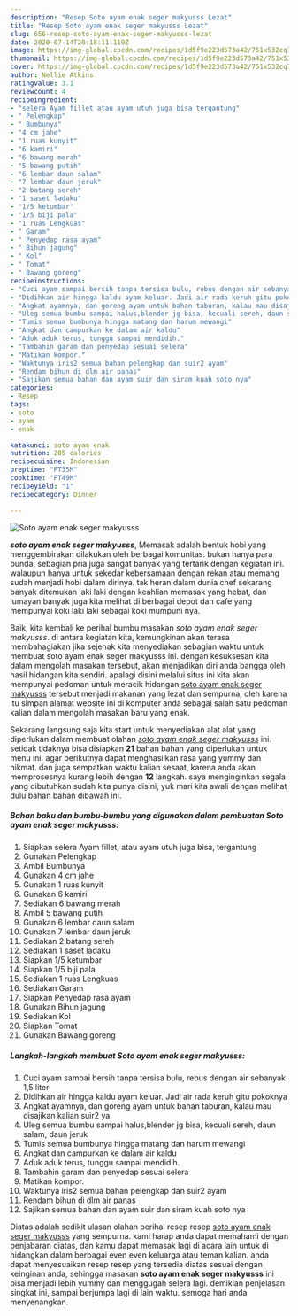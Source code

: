 ```yaml
---
description: "Resep Soto ayam enak seger makyusss Lezat"
title: "Resep Soto ayam enak seger makyusss Lezat"
slug: 656-resep-soto-ayam-enak-seger-makyusss-lezat
date: 2020-07-14T20:18:11.119Z
image: https://img-global.cpcdn.com/recipes/1d5f9e223d573a42/751x532cq70/soto-ayam-enak-seger-makyusss-foto-resep-utama.jpg
thumbnail: https://img-global.cpcdn.com/recipes/1d5f9e223d573a42/751x532cq70/soto-ayam-enak-seger-makyusss-foto-resep-utama.jpg
cover: https://img-global.cpcdn.com/recipes/1d5f9e223d573a42/751x532cq70/soto-ayam-enak-seger-makyusss-foto-resep-utama.jpg
author: Nellie Atkins
ratingvalue: 3.1
reviewcount: 4
recipeingredient:
- "selera Ayam fillet atau ayam utuh juga bisa tergantung"
- " Pelengkap"
- " Bumbunya"
- "4 cm jahe"
- "1 ruas kunyit"
- "6 kamiri"
- "6 bawang merah"
- "5 bawang putih"
- "6 lembar daun salam"
- "7 lembar daun jeruk"
- "2 batang sereh"
- "1 saset ladaku"
- "1/5 ketumbar"
- "1/5 biji pala"
- "1 ruas Lengkuas"
- " Garam"
- " Penyedap rasa ayam"
- " Bihun jagung"
- " Kol"
- " Tomat"
- " Bawang goreng"
recipeinstructions:
- "Cuci ayam sampai bersih tanpa tersisa bulu, rebus dengan air sebanyak 1,5 liter"
- "Didihkan air hingga kaldu ayam keluar. Jadi air rada keruh gitu pokoknya"
- "Angkat ayamnya, dan goreng ayam untuk bahan taburan, kalau mau disajikan kalian suir2 ya"
- "Uleg semua bumbu sampai halus,blender jg bisa, kecuali sereh, daun salam, daun jeruk"
- "Tumis semua bumbunya hingga matang dan harum mewangi"
- "Angkat dan campurkan ke dalam air kaldu"
- "Aduk aduk terus, tunggu sampai mendidih."
- "Tambahin garam dan penyedap sesuai selera"
- "Matikan kompor."
- "Waktunya iris2 semua bahan pelengkap dan suir2 ayam"
- "Rendam bihun di dlm air panas"
- "Sajikan semua bahan dan ayam suir dan siram kuah soto nya"
categories:
- Resep
tags:
- soto
- ayam
- enak

katakunci: soto ayam enak 
nutrition: 205 calories
recipecuisine: Indonesian
preptime: "PT35M"
cooktime: "PT49M"
recipeyield: "1"
recipecategory: Dinner

---
```



![Soto ayam enak seger makyusss](https://img-global.cpcdn.com/recipes/1d5f9e223d573a42/751x532cq70/soto-ayam-enak-seger-makyusss-foto-resep-utama.jpg)

<b><i>soto ayam enak seger makyusss</i></b>, Memasak adalah bentuk hobi yang menggembirakan dilakukan oleh berbagai komunitas. bukan hanya para bunda, sebagian pria juga sangat banyak yang tertarik dengan kegiatan ini. walaupun hanya untuk sekedar kebersamaan dengan rekan atau memang sudah menjadi hobi dalam dirinya. tak heran dalam dunia chef sekarang banyak ditemukan laki laki dengan keahlian memasak yang hebat, dan lumayan banyak juga kita melihat di berbagai depot dan cafe yang mempunyai koki laki laki sebagai koki mumpuni nya.

Baik, kita kembali ke perihal bumbu masakan <i>soto ayam enak seger makyusss</i>. di antara kegiatan kita, kemungkinan akan terasa membahagiakan jika sejenak kita menyediakan sebagian waktu untuk membuat soto ayam enak seger makyusss ini. dengan kesuksesan kita dalam mengolah masakan tersebut, akan menjadikan diri anda bangga oleh hasil hidangan kita sendiri. apalagi disini melalui situs ini kita akan mempunyai pedoman untuk meracik hidangan <u>soto ayam enak seger makyusss</u> tersebut menjadi makanan yang lezat dan sempurna, oleh karena itu simpan alamat website ini di komputer anda sebagai salah satu pedoman kalian dalam mengolah masakan baru yang enak.




Sekarang langsung saja kita start untuk menyediakan alat alat yang diperlukan dalam membuat olahan <u><i>soto ayam enak seger makyusss</i></u> ini. setidak tidaknya bisa disiapkan <b>21</b> bahan bahan yang diperlukan untuk menu ini. agar berikutnya dapat menghasilkan rasa yang yummy dan nikmat. dan juga sempatkan waktu kalian sesaat, karena anda akan memprosesnya kurang lebih dengan <b>12</b> langkah. saya menginginkan segala yang dibutuhkan sudah kita punya disini, yuk mari kita awali dengan melihat dulu bahan bahan dibawah ini.

<!--inarticleads1-->

##### Bahan baku dan bumbu-bumbu yang digunakan dalam pembuatan Soto ayam enak seger makyusss:

1. Siapkan selera Ayam fillet, atau ayam utuh juga bisa, tergantung
1. Gunakan  Pelengkap
1. Ambil  Bumbunya
1. Gunakan 4 cm jahe
1. Gunakan 1 ruas kunyit
1. Gunakan 6 kamiri
1. Sediakan 6 bawang merah
1. Ambil 5 bawang putih
1. Gunakan 6 lembar daun salam
1. Gunakan 7 lembar daun jeruk
1. Sediakan 2 batang sereh
1. Sediakan 1 saset ladaku
1. Siapkan 1/5 ketumbar
1. Siapkan 1/5 biji pala
1. Sediakan 1 ruas Lengkuas
1. Sediakan  Garam
1. Siapkan  Penyedap rasa ayam
1. Gunakan  Bihun jagung
1. Sediakan  Kol
1. Siapkan  Tomat
1. Gunakan  Bawang goreng




<!--inarticleads2-->

##### Langkah-langkah membuat Soto ayam enak seger makyusss:

1. Cuci ayam sampai bersih tanpa tersisa bulu, rebus dengan air sebanyak 1,5 liter
1. Didihkan air hingga kaldu ayam keluar. Jadi air rada keruh gitu pokoknya
1. Angkat ayamnya, dan goreng ayam untuk bahan taburan, kalau mau disajikan kalian suir2 ya
1. Uleg semua bumbu sampai halus,blender jg bisa, kecuali sereh, daun salam, daun jeruk
1. Tumis semua bumbunya hingga matang dan harum mewangi
1. Angkat dan campurkan ke dalam air kaldu
1. Aduk aduk terus, tunggu sampai mendidih.
1. Tambahin garam dan penyedap sesuai selera
1. Matikan kompor.
1. Waktunya iris2 semua bahan pelengkap dan suir2 ayam
1. Rendam bihun di dlm air panas
1. Sajikan semua bahan dan ayam suir dan siram kuah soto nya




Diatas adalah sedikit ulasan olahan perihal resep resep <u>soto ayam enak seger makyusss</u> yang sempurna. kami harap anda dapat memahami dengan penjabaran diatas, dan kamu dapat memasak lagi di acara lain untuk di hidangkan dalam berbagai even even keluarga atau teman kalian. anda dapat menyesuaikan resep resep yang tersedia diatas sesuai dengan keinginan anda, sehingga masakan <b>soto ayam enak seger makyusss</b> ini bisa menjadi lebih yummy dan menggugah selera lagi. demikian penjelasan singkat ini, sampai berjumpa lagi di lain waktu. semoga hari anda menyenangkan.
